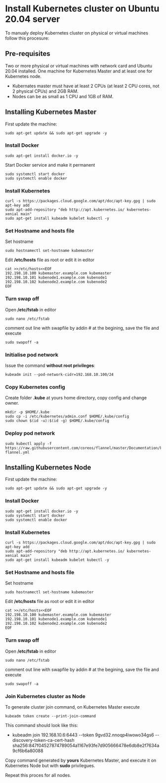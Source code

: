 # Install Kubernetes cluster on Ubuntu 20.04 server

To manualy deploy Kubernetes cluster on physical or virtual machines follow this procesure:

## Pre-requisites
Two or more physical or virtual machines with network card and Ubuntu 20.04 installed. One machine for Kubernetes Master and at least one for Kubernetes node.
- Kubernates master must have at least 2 CPUs (at least 2 CPU cores, not 2 physical CPUs) and 2GB RAM.
- Nodes can be as small as 1 CPU and 1GB of RAM.

## Installing Kubernetes Master
First update the machine:
```
sudo apt-get update && sudo apt-get upgrade -y
```

### Install Docker
```
sudo apt-get install docker.io -y
```
Start Docker service and make it permanent
```
sudo systemctl start docker
sudo systemctl enable docker
```

### Install Kubernetes
```
curl -s https://packages.cloud.google.com/apt/doc/apt-key.gpg | sudo apt-key add
sudo apt-add-repository "deb http://apt.kubernetes.io/ kubernetes-xenial main"
sudo apt-get install kubeadm kubelet kubectl -y
```

### Set Hostname and hosts file
Set hostname
```
sudo hostnamectl set-hostname kubemaster
```
Edit **/etc/hosts** file as root or edit it in editor
```
cat >>/etc/hosts<<EOF
192.198.10.100 kubemaster.example.com kubemaster
192.198.10.101 kubenode1.example.com kubenode1
192.198.10.102 kubenode2.example.com kubenode2
EOF
```

### Turn swap off
Open **/etc/fstab** in editor
```
sudo nano /etc/fstab
```
comment out line with swapfile by addin # at the begining, save the file and execute
```
sudo swapoff -a
```

### Initialise pod network
Issue the command **without root privileges**:
```
kubeadm init --pod-network-cidr=192.168.10.100/24
```

### Copy Kubernetes config
Create folder **.kube** at yours home directory, copy config and change owner.
```
mkdir -p $HOME/.kube
sudo cp -i /etc/kubernetes/admin.conf $HOME/.kube/config
sudo chown $(id -u):$(id -g) $HOME/.kube/config
```

### Deploy pod network
```
sudo kubectl apply -f https://raw.githubusercontent.com/coreos/flannel/master/Documentation/kube-flannel.yml
```

## Installing Kubernetes Node
First update the machine:
```
sudo apt-get update && sudo apt-get upgrade -y
```

### Install Docker
```
sudo apt-get install docker.io -y
sudo systemctl start docker
sudo systemctl enable docker
```

### Install Kubernetes
```
curl -s https://packages.cloud.google.com/apt/doc/apt-key.gpg | sudo apt-key add
sudo apt-add-repository "deb http://apt.kubernetes.io/ kubernetes-xenial main"
sudo apt-get install kubeadm kubelet kubectl -y
```

### Set Hostname and hosts file
Set hostname
```
sudo hostnamectl set-hostname kubemaster
```
Edit **/etc/hosts** file as root or edit it in editor
```
cat >>/etc/hosts<<EOF
192.198.10.100 kubemaster.example.com kubemaster
192.198.10.101 kubenode1.example.com kubenode1
192.198.10.102 kubenode2.example.com kubenode2
EOF
```

### Turn swap off
Open **/etc/fstab** in editor
```
sudo nano /etc/fstab
```
comment out line with swapfile by addin # at the begining, save the file and execute
```
sudo swapoff -a
```

### Join Kubernetes cluster as Node

To generate cluster join command, on Kubernetes Master execute
```
kubeadm token create --print-join-command
```

This command should look like this:
- kubeadm join 192.168.10.6:6443 --token 9gvd32.nnoqp4iwowo34gs6     --discovery-token-ca-cert-hash sha256:847f04527874789054a1167e93fe7d905666478e6db8e2f7634a9cf6b6a80088

Copy command generated by **yours** Kubernetes Master, and execute it on Kubernetes Node but with **sudo** privilegues.

Repeat this proces for all nodes.
